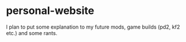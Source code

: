 # personal-website
I plan to put some explanation to my future mods, game builds (pd2, kf2 etc.) and some rants.

